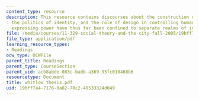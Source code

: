 ```yaml
---
content_type: resource
description: This resource contains discourses about the construction of identity,
  the politics of identity, and the role of design in controlling human behavior and
  expressing power have thus far been confined to separate realms of inquiry.
file: /media/courses/11-329-social-theory-and-the-city-fall-2005/19bff7a471760a8270c249533324d049_whitlow_thesis.pdf
file_type: application/pdf
learning_resource_types:
- Readings
ocw_type: OCWFile
parent_title: Readings
parent_type: CourseSection
parent_uid: acb8abde-083c-badb-a369-95fc010468b6
resourcetype: Document
title: whitlow_thesis.pdf
uid: 19bff7a4-7176-0a82-70c2-49533324d049
---
```

